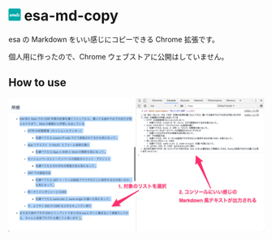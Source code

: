 # <img src='images/emdc.png' width='24' alt='emdc-icon'> esa-md-copy

esa の Markdown をいい感じにコピーできる Chrome 拡張です。

個人用に作ったので、Chrome ウェブストアに公開はしていません。

## How to use

<img src='images/how-to-use.png' width='720' alt='how-to-use'>
